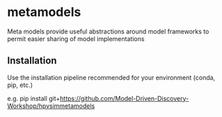 # metamodels

Meta models provide useful abstractions around model frameworks to permit easier sharing of model implementations

## Installation

Use the installation pipeline recommended for your environment (conda, pip, etc.)

e.g. pip install git+https://github.com/Model-Driven-Discovery-Workshop/hpvsimmetamodels